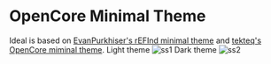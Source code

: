 # OpenCore Minimal Theme
Ideal is based on [EvanPurkhiser's rEFInd minimal theme](https://github.com/EvanPurkhiser/rEFInd-minimal) and [tekteq's OpenCore miminal theme](!https://github.com/tekteq/opencanopy-minimal-theme).
Light theme
![ss1](https://cdn.discordapp.com/attachments/780671387878031360/807563124839677982/06102406.png)
Dark theme
![ss2](https://cdn.discordapp.com/attachments/780671387878031360/807563124893941790/06103403.png)
